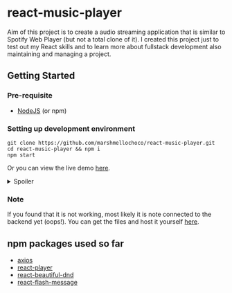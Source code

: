 # react-music-player

Aim of this project is to create a audio streaming application that is similar to Spotify Web Player (but not a total clone of it). I created this project just to test out my React skills and to learn more about fullstack development also maintaining and managing a project.

## Getting Started
### Pre-requisite
- [NodeJS](https://nodejs.org/en/) (or npm)

### Setting up development environment
```
git clone https://github.com/marshmellochoco/react-music-player.git
cd react-music-player && npm i
npm start
```
Or you can view the live demo [here](https://www.youtube.com/watch?v=dQw4w9WgXcQ).
<details>
  <summary>Spoiler</summary>
  Just kidding its <a href="https://marshmellochoco.github.io/react-music-player">here</a>.
</details>

### Note
If you found that it is not working, most likely it is note connected to the backend yet (oops!). You can get the files and  host it yourself [here](https://github.com/marshmellochoco/react-music-player-server).

## npm packages used so far
- [axios](https://www.npmjs.com/package/axios)
- [react-player](https://www.npmjs.com/package/react-player)
- [react-beautiful-dnd](https://www.npmjs.com/package/react-beautiful-dnd)
- [react-flash-message](https://www.npmjs.com/package/react-flash-message)
